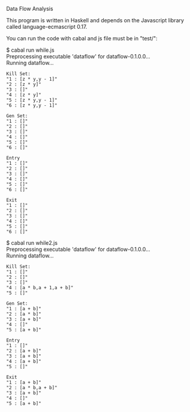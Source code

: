 Data Flow Analysis

This program is written in Haskell and depends on the Javascript library called language-ecmascript 0.17.

You can run the code with cabal and js file must be in "test/":

$ cabal run while.js  
Preprocessing executable 'dataflow' for dataflow-0.1.0.0...  
Running dataflow...  

```
Kill Set:  
"1 : [z * y,y - 1]"  
"2 : [z * y]"  
"3 : []"
"4 : [z * y]"
"5 : [z * y,y - 1]"
"6 : [z * y,y - 1]"

Gen Set:
"1 : []"
"2 : []"
"3 : []"
"4 : []"
"5 : []"
"6 : []"

Entry
"1 : []"
"2 : []"
"3 : []"
"4 : []"
"5 : []"
"6 : []"

Exit
"1 : []"
"2 : []"
"3 : []"
"4 : []"
"5 : []"
"6 : []"
```
$ cabal run while2.js  
Preprocessing executable 'dataflow' for dataflow-0.1.0.0...  
Running dataflow...  

```
Kill Set:
"1 : []"
"2 : []"
"3 : []"
"4 : [a * b,a + 1,a + b]"
"5 : []"

Gen Set:
"1 : [a + b]"
"2 : [a * b]"
"3 : [a + b]"
"4 : []"
"5 : [a + b]"

Entry
"1 : []"
"2 : [a + b]"
"3 : [a + b]"
"4 : [a + b]"
"5 : []"

Exit
"1 : [a + b]"
"2 : [a * b,a + b]"
"3 : [a + b]"
"4 : []"
"5 : [a + b]"
```